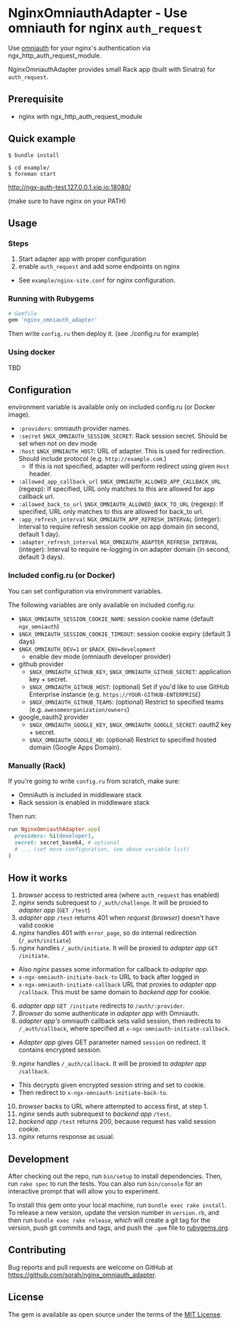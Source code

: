 # NginxOmniauthAdapter - Use omniauth for nginx `auth_request` 

Use [omniauth](https://github.com/intridea/omniauth) for your nginx's authentication via ngx_http_auth_request_module.

NginxOmniauthAdapter provides small Rack app (built with Sinatra) for `auth_request`.

## Prerequisite

- nginx with ngx_http_auth_request_module

## Quick example

```
$ bundle install

$ cd example/
$ foreman start
```

http://ngx-auth-test.127.0.0.1.xip.io:18080/

(make sure to have nginx on your PATH)

## Usage

### Steps

1. Start adapter app with proper configuration
2. enable `auth_request` and add some endpoints on nginx
  - See `example/nginx-site.conf` for nginx configuration.

### Running with Rubygems

```ruby
# Gemfile
gem 'nginx_omniauth_adapter'
```

Then write `config.ru` then deploy it. (see ./config.ru for example)

### Using docker

TBD

## Configuration

environment variable is available only on included config.ru (or Docker image).

- `:providers`: omniauth provider names.
- `:secret` `$NGX_OMNIAUTH_SESSION_SECRET`: Rack session secret. Should be set when not on dev mode
- `:host` `$NGX_OMNIAUTH_HOST`: URL of adapter. This is used for redirection. Should include protocol (e.g. `http://example.com`.)
  - If this is not specified, adapter will perform redirect using given `Host` header.
- `:allowed_app_callback_url` `$NGX_OMNIAUTH_ALLOWED_APP_CALLBACK_URL` (regexp): If specified, URL only matches to this are allowed for app callback url.
- `:allowed_back_to_url` `$NGX_OMNIAUTH_ALLOWED_BACK_TO_URL` (regexp): If specified, URL only matches to this are allowed for back_to url.
- `:app_refresh_interval` `NGX_OMNIAUTH_APP_REFRESH_INTERVAL` (integer): Interval to require refresh session cookie on app domain (in second, default 1 day).
- `:adapter_refresh_interval` `NGX_OMNIAUTH_ADAPTER_REFRESH_INTERVAL` (integer): Interval to require re-logging in on adapter domain (in second, default 3 days).

### Included config.ru (or Docker)

You can set configuration via environment variables.

The following variables are only available on included config.ru:

- `$NGX_OMNIAUTH_SESSION_COOKIE_NAME`: session cookie name (default `ngx_omniauth`)
- `$NGX_OMNIAUTH_SESSION_COOKIE_TIMEOUT`: session cookie expiry (default 3 days)
- `$NGX_OMNIAUTH_DEV=1` or `$RACK_ENV=development`
  - enable dev mode (omniauth developer provider)
- github provider
  - `$NGX_OMNIAUTH_GITHUB_KEY`, `$NGX_OMNIAUTH_GITHUB_SECRET`: application key + secret.
  - `$NGX_OMNIAUTH_GITHUB_HOST`: (optional) Set if you'd like to use GitHub Enterprise instance (e.g. `https://YOUR-GITHUB-ENTERPRISE`)
  - `$NGX_OMNIAUTH_GITHUB_TEAMS`: (optional) Restrict to specified teams (e.g. `awesomeorganization/owners`)
- google_oauth2 provider
  - `$NGX_OMNIAUTH_GOOGLE_KEY`, `$NGX_OMNIAUTH_GOOGLE_SECRET`: oauth2 key + secret.
  - `$NGX_OMNIAUTH_GOOGLE_HD`: (optional) Restrict to specified hosted domain (Google Apps Domain).



### Manually (Rack)

If you're going to write `config.ru` from scratch, make sure:

- OmniAuth is included in middleware stack
- Rack session is enabled in middleware stack

Then run:

``` ruby
run NginxOmniauthAdapter.app(
  providers: %i(developer),
  secret: secret_base64, # optional
  # ... (set more configuration, see above variable list)
)
```

## How it works

1. _browser_ access to restricted area (where `auth_request` has enabled)
2. _nginx_ sends subrequest to `/_auth/challenge`. It will be proxied to _adapter app_ (`GET /test`)
3. _adapter app_ `/test` returns 401 when _request (browser)_ doesn't have valid cookie
4. _nginx_ handles 401 with `error_page`, so do internal redirection (`/_auth/initiate`)
5. _nginx_ handles `/_auth/initiate`. It will be proxied to _adapter app_ `GET /initiate`.
  - Also _nginx_ passes some information for callback to _adapter app._
  - `x-ngx-omniauth-initiate-back-to` URL to back after logged in
  - `x-ngx-omniauth-initiate-callback` URL that proxies to _adapter app_ `/callback`. This must be same domain to _backend app_ for cookie.
6. _adapter app_ `GET /initiate` redirects to `/auth/:provider`.
7. _Browser_ do some authenticate in _adapter app_ with Omniauth.
8. _adapter app's_ omniauth callback sets valid session, then redirects to `/_auth/callback`, where specified at `x-ngx-omniauth-initiate-callback`.
  - _Adapter app_ gives GET parameter named `session` on redirect. It contains encrypted session.
9. _nginx_ handles `/_auth/callback`. It will be proxied to _adapter app_ `/callback`.
  - This decrypts given encrypted session string and set to cookie.
  - Then redirect to `x-ngx-omniauth-initiate-back-to`.
10. _browser_ backs to URL where attempted to access first, at step 1.
11. _nginx_ sends auth subrequest to _backend app_ `/test`.
12. _backend app_ `/test` returns 200, because request has valid session cookie.
13. _nginx_ returns response as usual.

## Development

After checking out the repo, run `bin/setup` to install dependencies. Then, run `rake spec` to run the tests. You can also run `bin/console` for an interactive prompt that will allow you to experiment.

To install this gem onto your local machine, run `bundle exec rake install`. To release a new version, update the version number in `version.rb`, and then run `bundle exec rake release`, which will create a git tag for the version, push git commits and tags, and push the `.gem` file to [rubygems.org](https://rubygems.org).

## Contributing

Bug reports and pull requests are welcome on GitHub at https://github.com/sorah/nginx_omniauth_adapter.


## License

The gem is available as open source under the terms of the [MIT License](http://opensource.org/licenses/MIT).

